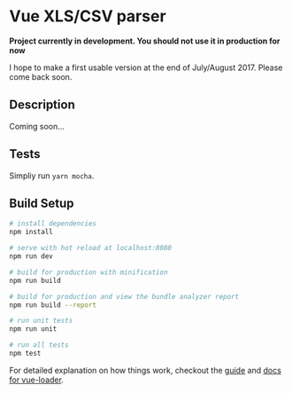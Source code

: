 # Vue XLS/CSV parser

**Project currently in development. You should not use it in production for now**

I hope to make a first usable version at the end of July/August 2017.
Please come back soon.

## Description

Coming soon...

## Tests

Simpliy run `yarn mocha`.

## Build Setup

``` bash
# install dependencies
npm install

# serve with hot reload at localhost:8080
npm run dev

# build for production with minification
npm run build

# build for production and view the bundle analyzer report
npm run build --report

# run unit tests
npm run unit

# run all tests
npm test
```

For detailed explanation on how things work, checkout the [guide](http://vuejs-templates.github.io/webpack/) and [docs for vue-loader](http://vuejs.github.io/vue-loader).
